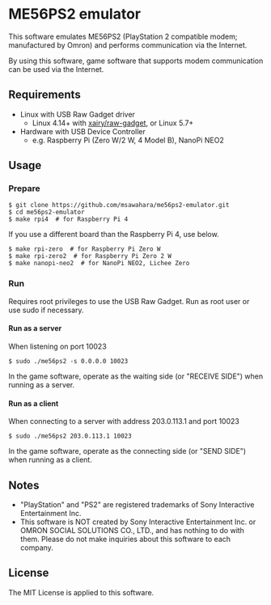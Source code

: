 # ME56PS2 emulator
This software emulates ME56PS2 (PlayStation 2 compatible modem; manufactured by Omron) and performs communication via the Internet.

By using this software, game software that supports modem communication can be used via the Internet.

## Requirements
- Linux with USB Raw Gadget driver
  - Linux 4.14+ with [xairy/raw-gadget](https://github.com/xairy/raw-gadget), or Linux 5.7+
- Hardware with USB Device Controller
  - e.g. Raspberry Pi (Zero W/2 W, 4 Model B), NanoPi NEO2

## Usage
### Prepare
```shell
$ git clone https://github.com/msawahara/me56ps2-emulator.git
$ cd me56ps2-emulator
$ make rpi4  # for Raspberry Pi 4
```

If you use a different board than the Raspberry Pi 4, use below.
```shell
$ make rpi-zero  # for Raspberry Pi Zero W
$ make rpi-zero2  # for Raspberry Pi Zero 2 W
$ make nanopi-neo2  # for NanoPi NEO2, Lichee Zero
```

### Run
Requires root privileges to use the USB Raw Gadget.
Run as root user or use sudo if necessary.

#### Run as a server
When listening on port 10023
```shell
$ sudo ./me56ps2 -s 0.0.0.0 10023
```

In the game software, operate as the waiting side (or "RECEIVE SIDE") when running as a server.

#### Run as a client
When connecting to a server with address 203.0.113.1 and port 10023
```shell
$ sudo ./me56ps2 203.0.113.1 10023
```

In the game software, operate as the connecting side (or "SEND SIDE") when running as a client.

## Notes
- "PlayStation" and "PS2" are registered trademarks of Sony Interactive Entertainment Inc.
- This software is NOT created by Sony Interactive Entertainment Inc. or OMRON SOCIAL SOLUTIONS CO., LTD., and has nothing to do with them. Please do not make inquiries about this software to each company.

## License
The MIT License is applied to this software.
